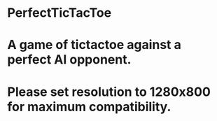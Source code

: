 # PerfectTicTacToe
# A game of tictactoe against a perfect AI opponent.
# Please set resolution to 1280x800 for maximum compatibility.